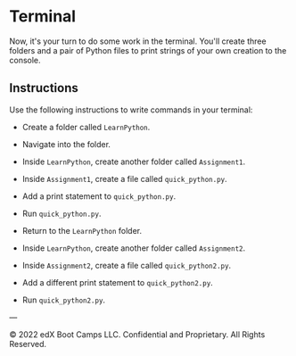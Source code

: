 # Terminal

Now, it's your turn to do some work in the terminal. You'll create three folders and a pair of Python files to print strings of your own creation to the console.

## Instructions

Use the following instructions to write commands in your terminal:

* Create a folder called `LearnPython`.

* Navigate into the folder.

* Inside `LearnPython`, create another folder called `Assignment1`.

* Inside `Assignment1`, create a file called `quick_python.py`.

* Add a print statement to `quick_python.py`.

* Run `quick_python.py`.

* Return to the `LearnPython` folder.

* Inside `LearnPython`, create another folder called `Assignment2`.

* Inside `Assignment2`, create a file called `quick_python2.py`.

* Add a different print statement to `quick_python2.py`.

* Run `quick_python2.py`.

—

© 2022 edX Boot Camps LLC. Confidential and Proprietary. All Rights Reserved.
